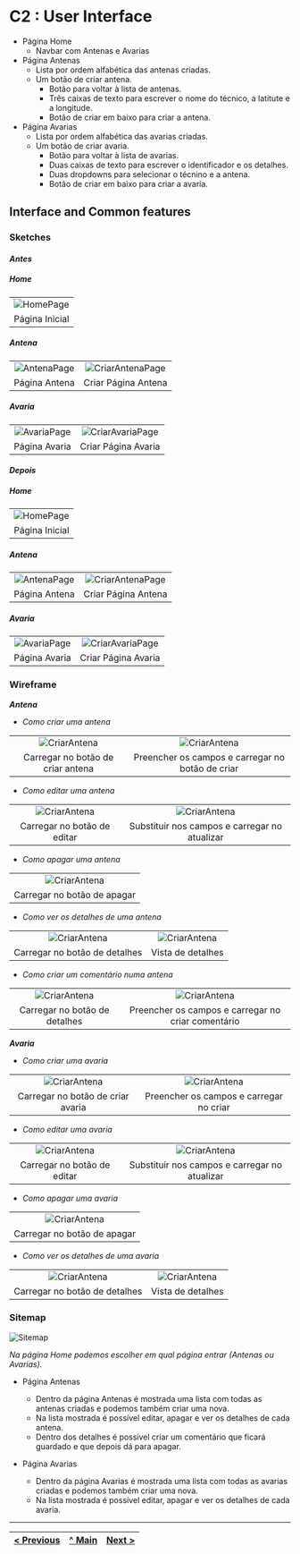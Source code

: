 # C2 : User Interface

- Página Home
  - Navbar com Antenas e Avarias
- Página Antenas
  - Lista por ordem alfabética das antenas criadas.
  - Um botão de criar antena.
    - Botão para voltar à lista de antenas.
    - Três caixas de texto para escrever o nome do técnico, a latitute e a longitude.
    - Botão de criar em baixo para criar a antena.
- Página Avarias
  - Lista por ordem alfabética das avarias criadas.
  - Um botão de criar avaria.
    - Botão para voltar à lista de avarias.
    - Duas caixas de texto para escrever o identificador e os detalhes.
    - Duas dropdowns para selecionar o técnino e a antena.
    - Botão de criar em baixo para criar a avaria.

## Interface and Common features

### Sketches

#### _Antes_

##### Home

|                                        |
| :------------------------------------: |
| ![HomePage](images/Antes/HomePage.png) |
|             Página Inicial             |

##### Antena

|                                            |                                                      |
| :----------------------------------------: | :--------------------------------------------------: |
| ![AntenaPage](images/Antes/AntenaPage.png) | ![CriarAntenaPage](images/Antes/CriarAntenaPage.png) |
|               Página Antena                |                 Criar Página Antena                  |

##### Avaria

|                                            |                                                      |
| :----------------------------------------: | :--------------------------------------------------: |
| ![AvariaPage](images/Antes/AvariaPage.png) | ![CriarAvariaPage](images/Antes/CriarAvariaPage.png) |
|               Página Avaria                |                 Criar Página Avaria                  |

#### _Depois_

##### Home

|                                         |
| :-------------------------------------: |
| ![HomePage](images/Depois/HomePage.JPG) |
|             Página Inicial              |

##### Antena

|                                             |                                                       |
| :-----------------------------------------: | :---------------------------------------------------: |
| ![AntenaPage](images/Depois/AntenaPage.PNG) | ![CriarAntenaPage](images/Depois/CriarAntenaPage.PNG) |
|                Página Antena                |                  Criar Página Antena                  |

##### Avaria

|                                             |                                                       |
| :-----------------------------------------: | :---------------------------------------------------: |
| ![AvariaPage](images/Depois/AvariaPage.PNG) | ![CriarAvariaPage](images/Depois/CriarAvariaPage.PNG) |
|                Página Avaria                |                  Criar Página Avaria                  |

### Wireframe

**_Antena_**

- _Como criar uma antena_

|                                                  |                                                   |
| :----------------------------------------------: | :-----------------------------------------------: |
| ![CriarAntena](images/Wireframe/CriarAntena.jpg) | ![CriarAntena](images/Wireframe/CriarAntena2.JPG) |
|        Carregar no botão de criar antena         | Preencher os campos e carregar no botão de criar  |

- _Como editar uma antena_

|                                                   |                                                   |
| :-----------------------------------------------: | :-----------------------------------------------: |
| ![CriarAntena](images/Wireframe/EditarAntena.jpg) | ![CriarAntena](images/Wireframe/EditarAntena.jpg) |
|            Carregar no botão de editar            |   Substituir nos campos e carregar no atualizar   |

- _Como apagar uma antena_

|                                                   |
| :-----------------------------------------------: |
| ![CriarAntena](images/Wireframe/ApagarAntena.jpg) |
|            Carregar no botão de apagar            |

- _Como ver os detalhes de uma antena_

|                                                    |                                                     |
| :------------------------------------------------: | :-------------------------------------------------: |
| ![CriarAntena](images/Wireframe/DetalheAntena.jpg) | ![CriarAntena](images/Wireframe/DetalheAntena3.jpg) |
|           Carregar no botão de detalhes            |                  Vista de detalhes                  |

- _Como criar um comentário numa antena_

|                                                    |                                                     |
| :------------------------------------------------: | :-------------------------------------------------: |
| ![CriarAntena](images/Wireframe/DetalheAntena.jpg) | ![CriarAntena](images/Wireframe/DetalheAntena2.jpg) |
|           Carregar no botão de detalhes            | Preencher os campos e carregar no criar comentário  |

**_Avaria_**

- _Como criar uma avaria_

|                                                  |                                                   |
| :----------------------------------------------: | :-----------------------------------------------: |
| ![CriarAntena](images/Wireframe/CriarAvaria.jpg) | ![CriarAntena](images/Wireframe/CriarAvaria2.jpg) |
|        Carregar no botão de criar avaria         |      Preencher os campos e carregar no criar      |

- _Como editar uma avaria_

|                                                   |                                               |
| :-----------------------------------------------: | :-------------------------------------------: |
| ![CriarAntena](images/Wireframe/EditarAntena.jpg) |       ![CriarAntena](images/Wireframe/)       |
|            Carregar no botão de editar            | Substituir nos campos e carregar no atualizar |

- _Como apagar uma avaria_

|                                                   |
| :-----------------------------------------------: |
| ![CriarAntena](images/Wireframe/ApagarAvaria.jpg) |
|            Carregar no botão de apagar            |

- _Como ver os detalhes de uma avaria_

|                                                    |                                                     |
| :------------------------------------------------: | :-------------------------------------------------: |
| ![CriarAntena](images/Wireframe/DetalheAvaria.jpg) | ![CriarAntena](images/Wireframe/DetalheAvaria2.jpg) |
|           Carregar no botão de detalhes            |                  Vista de detalhes                  |

### Sitemap

![Sitemap](images/sitemap.jpg)

_Na página Home podemos escolher em qual página entrar (Antenas ou Avarias)._

- Página Antenas

  - Dentro da página Antenas é mostrada uma lista com todas as antenas criadas e podemos também criar uma nova.
  - Na lista mostrada é possível editar, apagar e ver os detalhes de cada antena.
  - Dentro dos detalhes é possível criar um comentário que ficará guardado e que depois dá para apagar.

- Página Avarias
  - Dentro da página Avarias é mostrada uma lista com todas as avarias criadas e podemos também criar uma nova.
  - Na lista mostrada é possível editar, apagar e ver os detalhes de cada avaria.

---

| [< Previous](c1.md) | [^ Main](https://github.com/gestao-avarias/dispatching-api) | [Next >](c3.md) |
| :------------------ | :---------------------------------------------------------: | --------------: |
